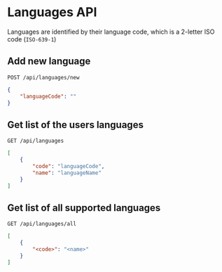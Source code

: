# Languages API
Languages are identified by their language code, which is a 2-letter ISO code (`ISO-639-1`)

## Add new language
```
POST /api/languages/new
```

```json
{
	"languageCode": ""
}
```

## Get list of the users languages
```
GET /api/languages
```

```json
[ 
	{
		"code": "languageCode",
		"name": "languageName"
	}
]
```

## Get list of all supported languages
```
GET /api/languages/all
```

```json
[
	{
		"<code>": "<name>"
	}
]
```